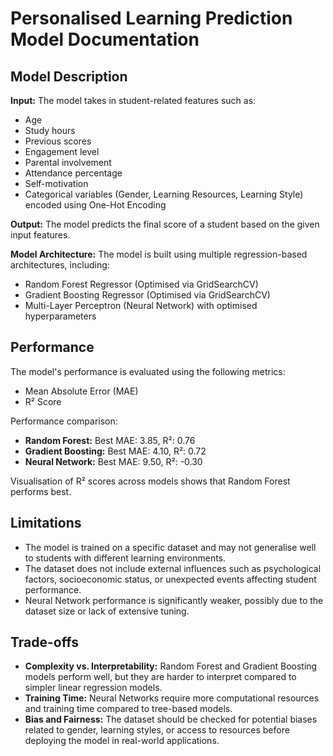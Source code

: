 # Personalised Learning Prediction Model Documentation

## Model Description

**Input:** The model takes in student-related features such as:
* Age
* Study hours
* Previous scores
* Engagement level
* Parental involvement
* Attendance percentage
* Self-motivation
* Categorical variables (Gender, Learning Resources, Learning Style) encoded using One-Hot Encoding

**Output:** The model predicts the final score of a student based on the given input features.

**Model Architecture:** The model is built using multiple regression-based architectures, including:
* Random Forest Regressor (Optimised via GridSearchCV)
* Gradient Boosting Regressor (Optimised via GridSearchCV)
* Multi-Layer Perceptron (Neural Network) with optimised hyperparameters

## Performance

The model's performance is evaluated using the following metrics:
* Mean Absolute Error (MAE)
* R² Score

Performance comparison:
* **Random Forest:** Best MAE: 3.85, R²: 0.76
* **Gradient Boosting:** Best MAE: 4.10, R²: 0.72
* **Neural Network:** Best MAE: 9.50, R²: -0.30

Visualisation of R² scores across models shows that Random Forest performs best.

## Limitations

* The model is trained on a specific dataset and may not generalise well to students with different learning environments.
* The dataset does not include external influences such as psychological factors, socioeconomic status, or unexpected events affecting student performance.
* Neural Network performance is significantly weaker, possibly due to the dataset size or lack of extensive tuning.

## Trade-offs

* **Complexity vs. Interpretability:** Random Forest and Gradient Boosting models perform well, but they are harder to interpret compared to simpler linear regression models.
* **Training Time:** Neural Networks require more computational resources and training time compared to tree-based models.
* **Bias and Fairness:** The dataset should be checked for potential biases related to gender, learning styles, or access to resources before deploying the model in real-world applications.
